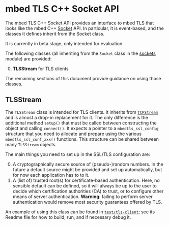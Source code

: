 # mbed TLS C++ Socket API

The mbed TLS C++ Socket API provides an interface to mbed TLS that looks like the mbed C++ [Socket][] API. In particular, it is event-based, and the classes it defines inherit from the Socket class.

[Socket]: https://github.com/ARMmbed/sockets

It is currently in beta stage, only intended for evaluation.

The following classes (all inheriting from the `Socket` class in the [sockets][Socket] module) are provided:

0. **TLSStream** for TLS clients

The remaining sections of this document provide guidance on using those classes.

## TLSStream

The `TLSStream` class is intended for TLS clients. It inherits from [`TCPStream`](https://github.com/ARMmbed/sockets/blob/master/mbed-net-sockets/TCPStream.h) and is almost a drop-in replacement for it. The only difference is the additional method `setup()` that must be called between constructing the object and calling `connect()`. It expects a pointer to a `mbedtls_ssl_config` structure that you need to allocate and prepare using the various `mbedtls_ssl_conf_xxx()` functions. This structure can be shared between many `TLSStream` objects.

The main things you need to set up in the SSL/TLS configuration are:

0. A cryptographically secure source of (pseudo-)random numbers. In the future a default source might be provided and set up automatically, but for now each application has to to it.
0. A (list of) trusted root(s) for certificate-based authentication. Here, no sensible default can be defined, so it will always be up to the user to decide which certification authorities (CA) to trust, or to configure other means of server authentication. **Warning**: failing to perform server authentication would remove most security guarantees offered by TLS.

An example of using this class can be found in [`test/tls-client`](https://github.com/ARMmbed/mbed-tls-sockets/tree/master/test/tls-client); see its Readme file for how to build, run, and if necessary debug it.
